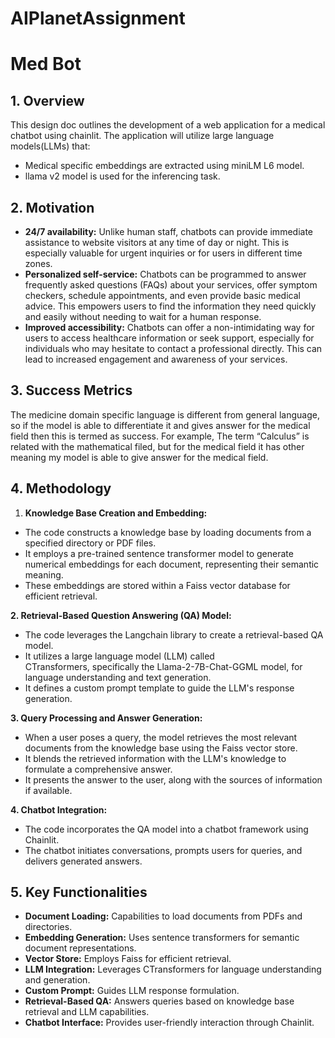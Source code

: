 # AIPlanetAssignment
# 

# Med Bot

## **1. Overview**

This design doc outlines the development of a web application for a medical chatbot using chainlit. The application will utilize large language models(LLMs) that:

- Medical specific embeddings are extracted using miniLM L6 model.
- llama v2 model is used for the inferencing task.

## **2. Motivation**

- **24/7 availability:** Unlike human staff, chatbots can provide immediate assistance to website visitors at any time of day or night. This is especially valuable for urgent inquiries or for users in different time zones.
- **Personalized self-service:** Chatbots can be programmed to answer frequently asked questions (FAQs) about your services, offer symptom checkers, schedule appointments, and even provide basic medical advice. This empowers users to find the information they need quickly and easily without needing to wait for a human response.
- **Improved accessibility:** Chatbots can offer a non-intimidating way for users to access healthcare information or seek support, especially for individuals who may hesitate to contact a professional directly. This can lead to increased engagement and awareness of your services.

## **3. Success Metrics**

The medicine domain specific language is different from general language, so if the model is able to differentiate it and gives answer for the medical field then this is termed as success. For example, The term “Calculus” is related with the mathematical filed, but for the medical field it has other meaning my model is able to give answer for the medical field.

## 4. Methodology

1. **Knowledge Base Creation and Embedding:**
- The code constructs a knowledge base by loading documents from a specified directory or PDF files.
- It employs a pre-trained sentence transformer model to generate numerical embeddings for each document, representing their semantic meaning.
- These embeddings are stored within a Faiss vector database for efficient retrieval.

**2. Retrieval-Based Question Answering (QA) Model:**

- The code leverages the Langchain library to create a retrieval-based QA model.
- It utilizes a large language model (LLM) called CTransformers, specifically the Llama-2-7B-Chat-GGML model, for language understanding and text generation.
- It defines a custom prompt template to guide the LLM's response generation.

**3. Query Processing and Answer Generation:**

- When a user poses a query, the model retrieves the most relevant documents from the knowledge base using the Faiss vector store.
- It blends the retrieved information with the LLM's knowledge to formulate a comprehensive answer.
- It presents the answer to the user, along with the sources of information if available.

**4. Chatbot Integration:**

- The code incorporates the QA model into a chatbot framework using Chainlit.
- The chatbot initiates conversations, prompts users for queries, and delivers generated answers.

## 5. **Key Functionalities**

- **Document Loading:** Capabilities to load documents from PDFs and directories.
- **Embedding Generation:** Uses sentence transformers for semantic document representations.
- **Vector Store:** Employs Faiss for efficient retrieval.
- **LLM Integration:** Leverages CTransformers for language understanding and generation.
- **Custom Prompt:** Guides LLM response formulation.
- **Retrieval-Based QA:** Answers queries based on knowledge base retrieval and LLM capabilities.
- **Chatbot Interface:** Provides user-friendly interaction through Chainlit.
